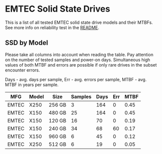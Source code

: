 EMTEC Solid State Drives
========================

This is a list of all tested EMTEC solid state drive models and their MTBFs. See
more info on reliability test in the [README](https://github.com/linuxhw/SMART).

SSD by Model
------------

Please take all columns into account when reading the table. Pay attention on the
number of tested samples and power-on days. Simultaneous high values of both MTBF
and errors are possible if only rare drives in the subset encounter errors.

Days - avg. days per sample,
Err  - avg. errors per sample,
MTBF - avg. MTBF in years per sample.

| MFG       | Model              | Size   | Samples | Days  | Err   | MTBF |
|-----------|--------------------|--------|---------|-------|-------|------|
| EMTEC     | X250               | 256 GB | 3       | 164   | 0     | 0.45   |
| EMTEC     | X150               | 480 GB | 25      | 164   | 0     | 0.45   |
| EMTEC     | X150               | 120 GB | 16      | 70    | 0     | 0.19   |
| EMTEC     | X150               | 240 GB | 34      | 68    | 60    | 0.17   |
| EMTEC     | X150               | 960 GB | 6       | 45    | 0     | 0.12   |
| EMTEC     | X250               | 512 GB | 6       | 19    | 0     | 0.05   |
